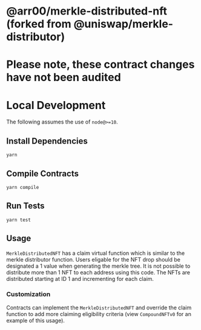# @arr00/merkle-distributed-nft (forked from @uniswap/merkle-distributor)

# Please note, these contract changes have not been audited

# Local Development

The following assumes the use of `node@>=10`.

## Install Dependencies

`yarn`

## Compile Contracts

`yarn compile`

## Run Tests

`yarn test`

## Usage

`MerkleDistributedNFT` has a claim virtual function which is similar to the merkle distributor function. Users eligable for the NFT drop should be designated a 1 value when generating the merkle tree. It is not possible to distribute more than 1 NFT to each address using this code. The NFTs are distributed starting at ID 1 and incrementing for each claim.

### Customization
Contracts can implement the `MerkleDistributedNFT` and override the claim function to add more claiming eligibility criteria (view `CompoundNFTv0` for an example of this usage).